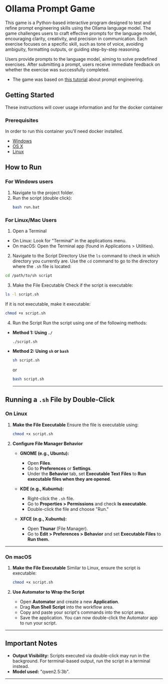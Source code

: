 # Ollama Prompt Game

This game is a Python-based interactive program designed to test and refine prompt engineering skills using the Ollama language model. The game challenges users to craft effective prompts for the language model, encouraging clarity, creativity, and precision in communication. Each exercise focuses on a specific skill, such as tone of voice, avoiding ambiguity, formatting outputs, or guiding step-by-step reasoning.

Users provide prompts to the language model, aiming to solve predefined exercises. After submitting a prompt, users receive immediate feedback on whether the exercise was successfully completed.

* The game was based on [this tutorial](https://github.com/ivanfioravanti/prompt-eng-ollama-interactive-tutorial) about prompt engineering.

## Getting Started

These instructions will cover usage information and for the docker container 

### Prerequisites

In order to run this container you'll need docker installed.

* [Windows](https://docs.docker.com/windows/started)
* [OS X](https://docs.docker.com/mac/started/)
* [Linux](https://docs.docker.com/linux/started/)

## How to Run

### For Windows users
1. Navigate to the project folder.
2. Run the script (double click):
   ```bash
   bash run.bat

### For Linux/Mac Users
1. Open a Terminal
- On Linux: Look for "Terminal" in the applications menu.
- On macOS: Open the Terminal app (found in Applications > Utilities).

2. Navigate to the Script Directory
Use the `ls` command to check in which directory you currently are.
Use the `cd` command to go to the directory where the `.sh` file is located:
```bash
cd /path/to/sh script
```

3. Make the File Executable
Check if the script is executable:
```bash
ls -l script.sh
```
If it is not executable, make it executable:
```bash
chmod +x script.sh
```

4. Run the Script
Run the script using one of the following methods:
- **Method 1: Using `./`**
  ```bash
  ./script.sh
  ```
- **Method 2: Using `sh` or `bash`**
  ```bash
  sh script.sh
  ```
  or
  ```bash
  bash script.sh
  ```

  ---

## Running a `.sh` File by Double-Click

### On Linux

1. **Make the File Executable**
   Ensure the file is executable using:
   ```bash
   chmod +x script.sh
   ```

2. **Configure File Manager Behavior**

   - **GNOME (e.g., Ubuntu):**
     - Open **Files**.
     - Go to **Preferences** or **Settings**.
     - Under the **Behavior** tab, set **Executable Text Files** to **Run executable files when they are opened**.

   - **KDE (e.g., Kubuntu):**
     - Right-click the `.sh` file.
     - Go to **Properties > Permissions** and check **Is executable**.
     - Double-click the file and choose "Run."

   - **XFCE (e.g., Xubuntu):**
     - Open **Thunar** (File Manager).
     - Go to **Edit > Preferences > Behavior** and set **Executable Files** to **Run them.**

---

### On macOS

1. **Make the File Executable**
   Similar to Linux, ensure the script is executable:
   ```bash
   chmod +x script.sh
   ```

2. **Use Automator to Wrap the Script**
   - Open **Automator** and create a new **Application**.
   - Drag **Run Shell Script** into the workflow area.
   - Copy and paste your script's commands into the script area.
   - Save the application. You can now double-click the Automator app to run your script.

---

## Important Notes

- **Output Visibility:** Scripts executed via double-click may run in the background. For terminal-based output, run the script in a terminal instead.
- **Model used:** "qwen2.5:3b".

---